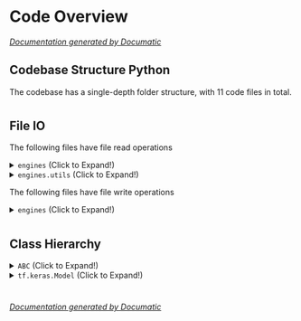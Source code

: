 # Code Overview

[_Documentation generated by Documatic_](https://www.documatic.com)

<!---Documatic-section-Codebase Structure Python-start--->
## Codebase Structure Python

The codebase has a single-depth folder structure,
                with 11 code files in total.

# #
<!---Documatic-section-Codebase Structure Python-end--->

<!---Documatic-section-File IO-start--->
## File IO

<!---Documatic-block-file_io-start--->
The following files have file read operations

<!---Documatic-block-engines-start--->
<details>
	<summary><code>engines</code> (Click to Expand!)</summary>

* engines.configure
* engines.data
</details>
<!---Documatic-block-engines-end--->

<!---Documatic-block-engines.utils-start--->
<details>
	<summary><code>engines.utils</code> (Click to Expand!)</summary>

* engines.utils.io_functions
</details>
<!---Documatic-block-engines.utils-end--->

The following files have file write operations

<!---Documatic-block-engines-start--->
<details>
	<summary><code>engines</code> (Click to Expand!)</summary>

* engines.data
</details>
<!---Documatic-block-engines-end--->
<!---Documatic-block-file_io-end--->

# #
<!---Documatic-section-File IO-end--->

<!---Documatic-section-Class Hierarchy-start--->
## Class Hierarchy

<!---Documatic-block-ABC-start--->
<details>
	<summary><code>ABC</code> (Click to Expand!)</summary>

* engines.model.NerModel
</details>
<!---Documatic-block-ABC-end--->

<!---Documatic-block-tf.keras.Model-start--->
<details>
	<summary><code>tf.keras.Model</code> (Click to Expand!)</summary>

* engines.model.NerModel
</details>
<!---Documatic-block-tf.keras.Model-end--->

# #
<!---Documatic-section-Class Hierarchy-end--->

[_Documentation generated by Documatic_](https://www.documatic.com)